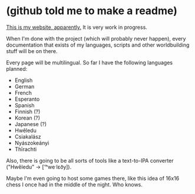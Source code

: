 # (github told me to make a readme)

[This is my website, apparently.](redstonulo.github.io) It is very work in progress.

When I'm done with the project (which will probably never happen), every documentation that exists of my languages, scripts and other worldbuilding stuff will be on there.

Every page will be multilingual. So far I have the following languages planned:

 - English
 - German
 - French
 - Esperanto
 - Spanish
 - Finnish (?)
 - Korean (?)
 - Japanese (?)
 - Hwêledu
 - Csiakalász
 - Nyászokeányi
 - Thīrachti

Also, there is going to be all sorts of tools like a text-to-IPA converter ("Hwêledu" -> ['ʰweˑlɛðy]).

Maybe I'm even going to host some games there, like this idea of 16x16 chess I once had in the middle of the night. Who knows.
